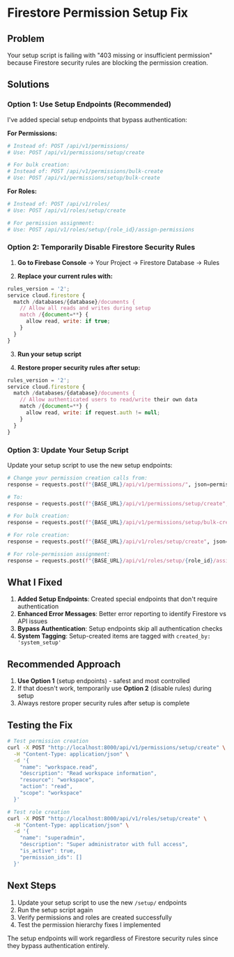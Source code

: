 # Firestore Permission Setup Fix

## Problem
Your setup script is failing with "403 missing or insufficient permission" because Firestore security rules are blocking the permission creation.

## Solutions

### Option 1: Use Setup Endpoints (Recommended)
I've added special setup endpoints that bypass authentication:

**For Permissions:**
```bash
# Instead of: POST /api/v1/permissions/
# Use: POST /api/v1/permissions/setup/create

# For bulk creation:
# Instead of: POST /api/v1/permissions/bulk-create
# Use: POST /api/v1/permissions/setup/bulk-create
```

**For Roles:**
```bash
# Instead of: POST /api/v1/roles/
# Use: POST /api/v1/roles/setup/create

# For permission assignment:
# Use: POST /api/v1/roles/setup/{role_id}/assign-permissions
```

### Option 2: Temporarily Disable Firestore Security Rules

1. **Go to Firebase Console** → Your Project → Firestore Database → Rules

2. **Replace your current rules with:**
```javascript
rules_version = '2';
service cloud.firestore {
  match /databases/{database}/documents {
    // Allow all reads and writes during setup
    match /{document=**} {
      allow read, write: if true;
    }
  }
}
```

3. **Run your setup script**

4. **Restore proper security rules after setup:**
```javascript
rules_version = '2';
service cloud.firestore {
  match /databases/{database}/documents {
    // Allow authenticated users to read/write their own data
    match /{document=**} {
      allow read, write: if request.auth != null;
    }
  }
}
```

### Option 3: Update Your Setup Script

Update your setup script to use the new setup endpoints:

```python
# Change your permission creation calls from:
response = requests.post(f"{BASE_URL}/api/v1/permissions/", json=permission_data)

# To:
response = requests.post(f"{BASE_URL}/api/v1/permissions/setup/create", json=permission_data)

# For bulk creation:
response = requests.post(f"{BASE_URL}/api/v1/permissions/setup/bulk-create", json=bulk_data)

# For role creation:
response = requests.post(f"{BASE_URL}/api/v1/roles/setup/create", json=role_data)

# For role-permission assignment:
response = requests.post(f"{BASE_URL}/api/v1/roles/setup/{role_id}/assign-permissions", json=permission_mapping)
```

## What I Fixed

1. **Added Setup Endpoints**: Created special endpoints that don't require authentication
2. **Enhanced Error Messages**: Better error reporting to identify Firestore vs API issues
3. **Bypass Authentication**: Setup endpoints skip all authentication checks
4. **System Tagging**: Setup-created items are tagged with `created_by: 'system_setup'`

## Recommended Approach

1. **Use Option 1** (setup endpoints) - safest and most controlled
2. If that doesn't work, temporarily use **Option 2** (disable rules) during setup
3. Always restore proper security rules after setup is complete

## Testing the Fix

```bash
# Test permission creation
curl -X POST "http://localhost:8000/api/v1/permissions/setup/create" \
  -H "Content-Type: application/json" \
  -d '{
    "name": "workspace.read",
    "description": "Read workspace information",
    "resource": "workspace",
    "action": "read",
    "scope": "workspace"
  }'

# Test role creation
curl -X POST "http://localhost:8000/api/v1/roles/setup/create" \
  -H "Content-Type: application/json" \
  -d '{
    "name": "superadmin",
    "description": "Super administrator with full access",
    "is_active": true,
    "permission_ids": []
  }'
```

## Next Steps

1. Update your setup script to use the new `/setup/` endpoints
2. Run the setup script again
3. Verify permissions and roles are created successfully
4. Test the permission hierarchy fixes I implemented

The setup endpoints will work regardless of Firestore security rules since they bypass authentication entirely.